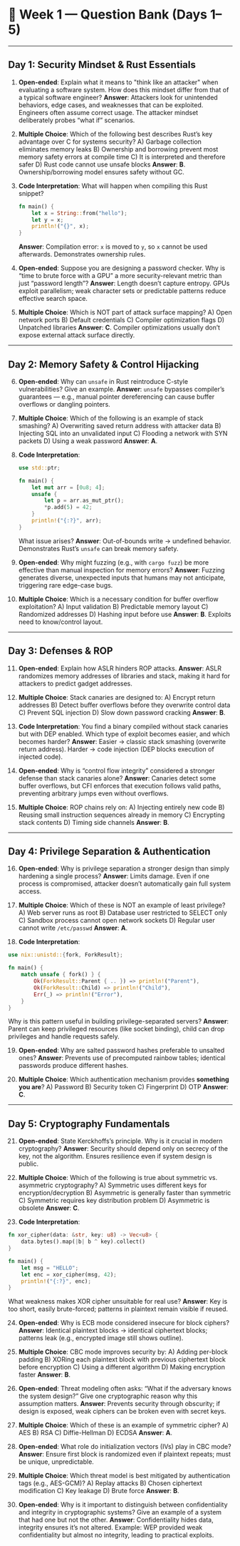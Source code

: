 # 📘 Week 1 — Question Bank (Days 1–5)

---

## **Day 1: Security Mindset & Rust Essentials**

1. **Open-ended**:
   Explain what it means to "think like an attacker" when evaluating a software system. How does this mindset differ from that of a typical software engineer?
   **Answer**: Attackers look for unintended behaviors, edge cases, and weaknesses that can be exploited. Engineers often assume correct usage. The attacker mindset deliberately probes “what if” scenarios.

2. **Multiple Choice**:
   Which of the following best describes Rust’s key advantage over C for systems security?
   A) Garbage collection eliminates memory leaks
   B) Ownership and borrowing prevent most memory safety errors at compile time
   C) It is interpreted and therefore safer
   D) Rust code cannot use unsafe blocks
   **Answer**: **B**. Ownership/borrowing model ensures safety without GC.

3. **Code Interpretation**:
   What will happen when compiling this Rust snippet?

   ```rust
   fn main() {
       let x = String::from("hello");
       let y = x;
       println!("{}", x);
   }
   ```

   **Answer**: Compilation error: `x` is moved to `y`, so `x` cannot be used afterwards. Demonstrates ownership rules.

4. **Open-ended**:
   Suppose you are designing a password checker. Why is “time to brute force with a GPU” a more security-relevant metric than just “password length”?
   **Answer**: Length doesn’t capture entropy. GPUs exploit parallelism; weak character sets or predictable patterns reduce effective search space.

5. **Multiple Choice**:
   Which is NOT part of attack surface mapping?
   A) Open network ports
   B) Default credentials
   C) Compiler optimization flags
   D) Unpatched libraries
   **Answer**: **C**. Compiler optimizations usually don’t expose external attack surface directly.

---

## **Day 2: Memory Safety & Control Hijacking**

6. **Open-ended**:
   Why can `unsafe` in Rust reintroduce C-style vulnerabilities? Give an example.
   **Answer**: `unsafe` bypasses compiler’s guarantees — e.g., manual pointer dereferencing can cause buffer overflows or dangling pointers.

7. **Multiple Choice**:
   Which of the following is an example of stack smashing?
   A) Overwriting saved return address with attacker data
   B) Injecting SQL into an unvalidated input
   C) Flooding a network with SYN packets
   D) Using a weak password
   **Answer**: **A**.

8. **Code Interpretation**:

   ```rust
   use std::ptr;

   fn main() {
       let mut arr = [0u8; 4];
       unsafe {
           let p = arr.as_mut_ptr();
           *p.add(5) = 42;
       }
       println!("{:?}", arr);
   }
   ```

   What issue arises?
   **Answer**: Out-of-bounds write → undefined behavior. Demonstrates Rust’s `unsafe` can break memory safety.

9. **Open-ended**:
   Why might fuzzing (e.g., with `cargo fuzz`) be more effective than manual inspection for memory errors?
   **Answer**: Fuzzing generates diverse, unexpected inputs that humans may not anticipate, triggering rare edge-case bugs.

10. **Multiple Choice**:
    Which is a necessary condition for buffer overflow exploitation?
    A) Input validation
    B) Predictable memory layout
    C) Randomized addresses
    D) Hashing input before use
    **Answer**: **B**. Exploits need to know/control layout.

---

## **Day 3: Defenses & ROP**

11. **Open-ended**:
    Explain how ASLR hinders ROP attacks.
    **Answer**: ASLR randomizes memory addresses of libraries and stack, making it hard for attackers to predict gadget addresses.

12. **Multiple Choice**:
    Stack canaries are designed to:
    A) Encrypt return addresses
    B) Detect buffer overflows before they overwrite control data
    C) Prevent SQL injection
    D) Slow down password cracking
    **Answer**: **B**.

13. **Code Interpretation**:
    You find a binary compiled without stack canaries but with DEP enabled. Which type of exploit becomes easier, and which becomes harder?
    **Answer**: Easier → classic stack smashing (overwrite return address). Harder → code injection (DEP blocks execution of injected code).

14. **Open-ended**:
    Why is “control flow integrity” considered a stronger defense than stack canaries alone?
    **Answer**: Canaries detect some buffer overflows, but CFI enforces that execution follows valid paths, preventing arbitrary jumps even without overflows.

15. **Multiple Choice**:
    ROP chains rely on:
    A) Injecting entirely new code
    B) Reusing small instruction sequences already in memory
    C) Encrypting stack contents
    D) Timing side channels
    **Answer**: **B**.

---

## **Day 4: Privilege Separation & Authentication**

16. **Open-ended**:
    Why is privilege separation a stronger design than simply hardening a single process?
    **Answer**: Limits damage. Even if one process is compromised, attacker doesn’t automatically gain full system access.

17. **Multiple Choice**:
    Which of these is NOT an example of least privilege?
    A) Web server runs as root
    B) Database user restricted to SELECT only
    C) Sandbox process cannot open network sockets
    D) Regular user cannot write `/etc/passwd`
    **Answer**: **A**.

18. **Code Interpretation**:

```rust
use nix::unistd::{fork, ForkResult};

fn main() {
    match unsafe { fork() } {
        Ok(ForkResult::Parent { .. }) => println!("Parent"),
        Ok(ForkResult::Child) => println!("Child"),
        Err(_) => println!("Error"),
    }
}
```

Why is this pattern useful in building privilege-separated servers?
**Answer**: Parent can keep privileged resources (like socket binding), child can drop privileges and handle requests safely.

19. **Open-ended**:
    Why are salted password hashes preferable to unsalted ones?
    **Answer**: Prevents use of precomputed rainbow tables; identical passwords produce different hashes.

20. **Multiple Choice**:
    Which authentication mechanism provides **something you are**?
    A) Password
    B) Security token
    C) Fingerprint
    D) OTP
    **Answer**: **C**.

---

## **Day 5: Cryptography Fundamentals**

21. **Open-ended**:
    State Kerckhoffs’s principle. Why is it crucial in modern cryptography?
    **Answer**: Security should depend only on secrecy of the key, not the algorithm. Ensures resilience even if system design is public.

22. **Multiple Choice**:
    Which of the following is true about symmetric vs. asymmetric cryptography?
    A) Symmetric uses different keys for encryption/decryption
    B) Asymmetric is generally faster than symmetric
    C) Symmetric requires key distribution problem
    D) Asymmetric is obsolete
    **Answer**: **C**.

23. **Code Interpretation**:

```rust
fn xor_cipher(data: &str, key: u8) -> Vec<u8> {
    data.bytes().map(|b| b ^ key).collect()
}

fn main() {
    let msg = "HELLO";
    let enc = xor_cipher(msg, 42);
    println!("{:?}", enc);
}
```

What weakness makes XOR cipher unsuitable for real use?
**Answer**: Key is too short, easily brute-forced; patterns in plaintext remain visible if reused.

24. **Open-ended**:
    Why is ECB mode considered insecure for block ciphers?
    **Answer**: Identical plaintext blocks → identical ciphertext blocks; patterns leak (e.g., encrypted image still shows outline).

25. **Multiple Choice**:
    CBC mode improves security by:
    A) Adding per-block padding
    B) XORing each plaintext block with previous ciphertext block before encryption
    C) Using a different algorithm
    D) Making encryption faster
    **Answer**: **B**.

26. **Open-ended**:
    Threat modeling often asks: “What if the adversary knows the system design?” Give one cryptographic reason why this assumption matters.
    **Answer**: Prevents security through obscurity; if design is exposed, weak ciphers can be broken even with secret keys.

27. **Multiple Choice**:
    Which of these is an example of symmetric cipher?
    A) AES
    B) RSA
    C) Diffie-Hellman
    D) ECDSA
    **Answer**: **A**.

28. **Open-ended**:
    What role do initialization vectors (IVs) play in CBC mode?
    **Answer**: Ensure first block is randomized even if plaintext repeats; must be unique, unpredictable.

29. **Multiple Choice**:
    Which threat model is best mitigated by authentication tags (e.g., AES-GCM)?
    A) Replay attacks
    B) Chosen ciphertext modification
    C) Key leakage
    D) Brute force
    **Answer**: **B**.

30. **Open-ended**:
    Why is it important to distinguish between confidentiality and integrity in cryptographic systems? Give an example of a system that had one but not the other.
    **Answer**: Confidentiality hides data, integrity ensures it’s not altered. Example: WEP provided weak confidentiality but almost no integrity, leading to practical exploits.
